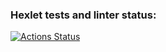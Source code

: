 ### Hexlet tests and linter status:
[![Actions Status](https://github.com/sokoloff-rv/php-project-lvl1/workflows/hexlet-check/badge.svg)](https://github.com/sokoloff-rv/php-project-lvl1/actions)